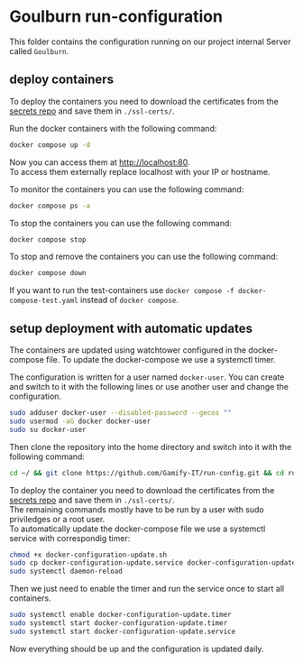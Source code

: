 # Goulburn run-configuration

This folder contains the configuration running on our project internal Server called `Goulburn`.

## deploy containers

To deploy the containers you need to download the certificates from the [secrets repo](https://github.com/Gamify-IT/secrets/tree/main/ssl-certs) and save them in `./ssl-certs/`.

Run the docker containers with the following command:
```sh
docker compose up -d
```
Now you can access them at [http://localhost:80](http://localhost:80).  
To access them externally replace localhost with your IP or hostname.  

To monitor the containers you can use the following command:
```sh
docker compose ps -a
```
To stop the containers you can use the following command:
```sh
docker compose stop
```
To stop and remove the containers you can use the following command:
```sh
docker compose down
```

If you want to run the test-containers use `docker compose -f docker-compose-test.yaml` instead of `docker compose`.

## setup deployment with automatic updates

The containers are updated using watchtower configured in the docker-compose file. To update the docker-compose we use a systemctl timer.

The configuration is written for  a user named `docker-user`. You can create and switch to it with the following lines or use another user and change the configuration.
```bash
sudo adduser docker-user --disabled-password --gecos ""
sudo usermod -aG docker docker-user
sudo su docker-user
```
Then clone the repository into the home directory and switch into it with the following command:
```bash
cd ~/ && git clone https://github.com/Gamify-IT/run-config.git && cd run-config
```
To deploy the container you need to download the certificates from the [secrets repo](https://github.com/Gamify-IT/secrets/tree/main/ssl-certs) and save them in `./ssl-certs/`. \
The remaining commands mostly have to be run by a user with sudo priviledges or a root user. \
To automatically update the docker-compose file we use a systemctl service with correspondig timer:
```bash
chmod +x docker-configuration-update.sh
sudo cp docker-configuration-update.service docker-configuration-update.timer /etc/systemd/system/
sudo systemctl daemon-reload
```
Then we just need to enable the timer and run the service once to start all containers.
```bash
sudo systemctl enable docker-configuration-update.timer
sudo systemctl start docker-configuration-update.timer
sudo systemctl start docker-configuration-update.service
```
Now everything should be up and the configuration is updated daily.